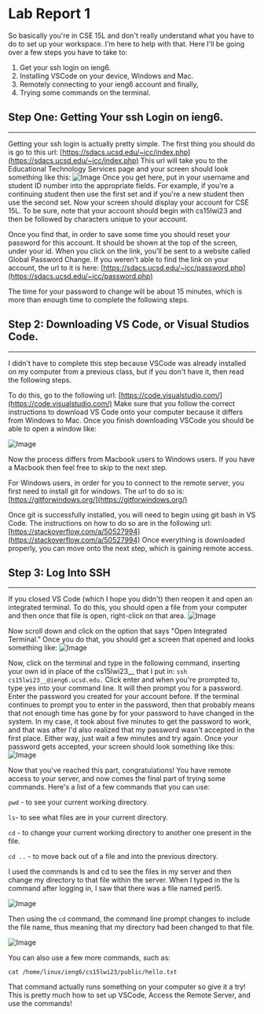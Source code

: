 # Lab Report 1

So basically you're in CSE 15L and don't really understand what you have to do to set up your workspace. I'm here to help with that.
Here I'll be going over a few steps you have to take to:
1. Get your ssh login on ieng6.
2. Installing VSCode on your device, Windows and Mac.
3. Remotely connecting to your ieng6 account
and finally,
4. Trying some commands on the terminal.

## Step One: Getting Your ssh Login on ieng6.
---
Getting your ssh login is actually pretty simple. 
The first thing you should do is go to this url: [https://sdacs.ucsd.edu/~icc/index.php](https://sdacs.ucsd.edu/~icc/index.php)
This url will take you to the Educational Technology Services page and your screen should look something like this:
![Image](https://user-images.githubusercontent.com/111078165/212213202-4107a363-a049-403a-a0ab-8d3237be05b3.png)
Once you get here, put in your username and student ID number into the appropriate fields. For example, if you're a continuing student then use the first set and if you're a new student then use the second set.
Now your screen should display your account for CSE 15L. To be sure, note that your account should begin with cs15lwi23 and then be followed by characters unique to your account.

Once you find that, in order to save some time you should reset your password for this account. It should be shown at the top of the screen, under your id. When you click on the link, you'll be sent to a website called Global Password Change.
If you weren't able to find the link on your account, the url to it is here: [https://sdacs.ucsd.edu/~icc/password.php](https://sdacs.ucsd.edu/~icc/password.php)

The time for your password to change will be about 15 minutes, which is more than enough time to complete the following steps.

## Step 2: Downloading VS Code, or Visual Studios Code.
---
I didn't have to complete this step because VSCode was already installed on my computer from a previous class, but if you don't have it, then read the following steps. 

To do this, go to the following url: [https://code.visualstudio.com/](https://code.visualstudio.com/)
Make sure that you follow the correct instructions to download VS Code onto your computer because it differs from Windows to Mac. Once you finish downloading VSCode you should be able to open a window like:

![Image](https://user-images.githubusercontent.com/111078165/212214129-dcfed4e0-05e3-4289-94b3-6fd5ba2bfb3a.png)

Now the process differs from Macbook users to Windows users. If you have a Macbook then feel free to skip to the next step. 

For Windows users, in order for you to connect to the remote server, you first need to install git for windows. The url to do so is: [https://gitforwindows.org/](https://gitforwindows.org/)

Once git is successfully installed, you will need to begin using git bash in VS Code. The instructions on how to do so are in the following url: [https://stackoverflow.com/a/50527994](https://stackoverflow.com/a/50527994)
Once everything is downloaded properly, you can move onto the next step, which is gaining remote access.

## Step 3: Log Into SSH
---
If you closed VS Code (which I hope you didn't) then reopen it and open an integrated terminal. To do this, you should open a file from your computer and then once that file is open, right-click on that area.
![Image](https://user-images.githubusercontent.com/111078165/212215225-6dfc1d98-f302-472b-920f-8453afff1caa.png)

Now scroll down and click on the option that says "Open Integrated Terminal." Once you do that, you should get a screen that opened and looks something like:
![Image](https://user-images.githubusercontent.com/111078165/212215361-bc27ac30-4aa1-4085-b423-6f11eb2df203.png)

Now, click on the terminal and type in the following command, inserting your own id in place of the cs15lwi23__ that I put in:
```ssh cs15lwi23__@ieng6.ucsd.edu.```
Click enter and when you're prompted to, type yes into your command line. It will then prompt you for a password. Enter the password you created for your account before.
If the terminal continues to prompt you to enter in the password, then that probably means that not enough time has gone by for your password to have changed in the system. 
In my case, it took about five minutes to get the password to work, and that was after I'd also realized that my password wasn't accepted in the first place. Either way, just wait a few minutes and try again.
Once your password gets accepted, your screen should look something like this:
![Image](https://user-images.githubusercontent.com/111078165/212215778-dd12ab06-d405-4c86-921d-cd5f70efb107.png)

Now that you've reached this part, congratulations! You have remote access to your server, and now comes the final part of trying some commands.
Here's a list of a few commands that you can use:

```pwd``` - to see your current working directory.

```ls```- to see what files are in your current directory.

```cd``` - to change your current working directory to another one present in the file.

```cd ..``` - to move back out of a file and into the previous directory.

I used the commands ls and cd to see the files in my server and then change my directory to that file within the server. When I typed in the ls command after logging in, I saw that there was a file named perl5.

![Image](https://user-images.githubusercontent.com/111078165/212216448-9601961e-533c-43e6-87ec-b5229f4c7507.png)

Then using the ```cd``` command, the command line prompt changes to include the file name, thus meaning that my directory had been changed to that file.

![Image](https://user-images.githubusercontent.com/111078165/212216541-74b6d089-6d61-4d32-8312-331cbc7c0326.png)

You can also use a few more commands, such as:

``` cat /home/linux/ieng6/cs15lwi23/public/hello.txt ```

That command actually runs something on your computer so give it a try! This is pretty much how to set up VSCode, Access the Remote Server, and use the commands!

